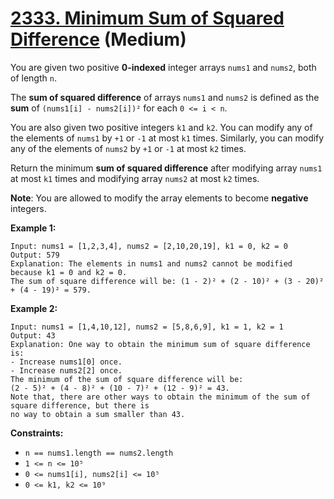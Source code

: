 # [2333. Minimum Sum of Squared Difference][link] (Medium)

[link]: https://leetcode.com/problems/minimum-sum-of-squared-difference/

You are given two positive **0-indexed** integer arrays `nums1` and `nums2`, both of length `n`.

The **sum of squared difference** of arrays `nums1` and `nums2` is defined as the **sum** of
`(nums1[i] - nums2[i])²` for each `0 <= i < n`.

You are also given two positive integers `k1` and `k2`. You can modify any of the elements of
`nums1` by `+1` or `-1` at most `k1` times. Similarly, you can modify any of the elements of `nums2`
by `+1` or `-1` at most `k2` times.

Return the minimum **sum of squared difference** after modifying array  `nums1` at most  `k1` times
and modifying array  `nums2` at most  `k2` times.

**Note**: You are allowed to modify the array elements to become **negative** integers.

**Example 1:**

```
Input: nums1 = [1,2,3,4], nums2 = [2,10,20,19], k1 = 0, k2 = 0
Output: 579
Explanation: The elements in nums1 and nums2 cannot be modified because k1 = 0 and k2 = 0.
The sum of square difference will be: (1 - 2)² + (2 - 10)² + (3 - 20)² + (4 - 19)² = 579.
```

**Example 2:**

```
Input: nums1 = [1,4,10,12], nums2 = [5,8,6,9], k1 = 1, k2 = 1
Output: 43
Explanation: One way to obtain the minimum sum of square difference is:
- Increase nums1[0] once.
- Increase nums2[2] once.
The minimum of the sum of square difference will be:
(2 - 5)² + (4 - 8)² + (10 - 7)² + (12 - 9)² = 43.
Note that, there are other ways to obtain the minimum of the sum of square difference, but there is
no way to obtain a sum smaller than 43.
```

**Constraints:**

- `n == nums1.length == nums2.length`
- `1 <= n <= 10⁵`
- `0 <= nums1[i], nums2[i] <= 10⁵`
- `0 <= k1, k2 <= 10⁹`

